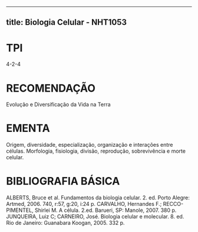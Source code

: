 
---
title: Biologia Celular - NHT1053 
---

# TPI

4-2-4

# RECOMENDAÇÃO

Evolução e Diversificação da Vida na Terra

# EMENTA

Origem, diversidade, especialização, organização e interações entre células. Morfologia, fisiologia, divisão, reprodução, sobrevivência e morte celular.

# BIBLIOGRAFIA BÁSICA

ALBERTS, Bruce et al. Fundamentos da biologia celular. 2. ed. Porto Alegre: Artmed, 2006. 740, r:57, g:20, i:24 p.
CARVALHO, Hernandes F.; RECCO-PIMENTEL, Shirlei M. A célula. 2.ed. Barueri, SP: Manole, 2007. 380 p.
JUNQUEIRA, Luiz C; CARNEIRO, José. Biologia celular e molecular. 8. ed. Rio de Janeiro: Guanabara Koogan, 2005. 332 p.
        
